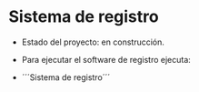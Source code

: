 <h1>Sistema de registro</h1>

- Estado del proyecto: en construcción.

- Para ejecutar el software de registro ejecuta:
- ´´´Sistema de registro´´´
